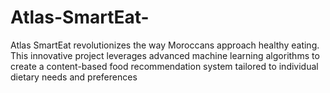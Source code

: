 # Atlas-SmartEat-
Atlas SmartEat revolutionizes the way Moroccans approach healthy eating. This innovative project leverages advanced machine learning algorithms to create a content-based food recommendation system tailored to individual dietary needs and preferences
